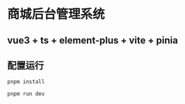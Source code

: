 # 商城后台管理系统

## vue3 + ts + element-plus + vite + pinia

## 配置运行

```
pnpm install

pnpm run dev

```

